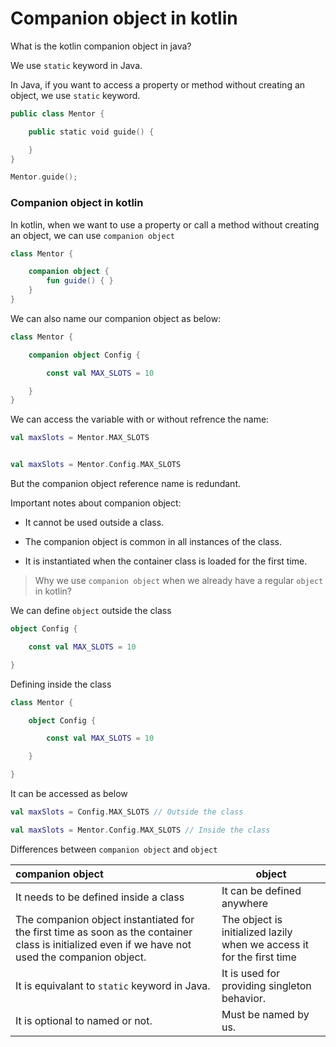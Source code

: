 # Companion object in kotlin

What is the kotlin companion object in java?

We use `static` keyword in Java.

In Java, if you want to access a property or method without creating an object, we use `static` keyword.

```kotlin
public class Mentor {

    public static void guide() {

    }
}
```

```kotlin
Mentor.guide();
```

### Companion object in kotlin

In kotlin, when we want to use a property or call a method without creating an object, we can use `companion object`

```kotlin
class Mentor {

    companion object {
        fun guide() { }
    }
}
```

We can also name our companion object as below:

```kotlin
class Mentor {

    companion object Config {

        const val MAX_SLOTS = 10

    }
}
```

We can access the variable with or without refrence the name:

```kotlin
val maxSlots = Mentor.MAX_SLOTS


val maxSlots = Mentor.Config.MAX_SLOTS
```

But the companion object reference name is redundant.

Important notes about companion object:

- It cannot be used outside a class.

- The companion object is common in all instances of the class.

- It is instantiated when the container class is loaded for the first time.

> Why we use `companion object` when we already have a regular `object` in kotlin?

We can define `object` outside the class

```kotlin
object Config {

    const val MAX_SLOTS = 10

}
```

Defining inside the class

```kotlin
class Mentor {

    object Config {

        const val MAX_SLOTS = 10

    }

}
```

It can be accessed as below

```kotlin
val maxSlots = Config.MAX_SLOTS // Outside the class

val maxSlots = Mentor.Config.MAX_SLOTS // Inside the class
```

Differences between `companion object` and `object`

| companion object                                                                                                                                  | object                                                                |
|:------------------------------------------------------------------------------------------------------------------------------------------------- | --------------------------------------------------------------------- |
| It needs to be defined inside a class                                                                                                             | It can be defined anywhere                                            |
| The companion object instantiated for the first time as soon as the container class is initialized even if we have not used the companion object. | The object is initialized lazily when we access it for the first time |
| It is equivalant to `static` keyword in Java.                                                                                                     | It is used for providing singleton behavior.                          |
| It is optional to named or not.                                                                                                                   | Must be named by us.                                                  |


